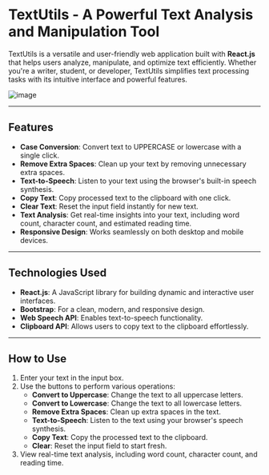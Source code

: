 # TextUtils - A Powerful Text Analysis and Manipulation Tool

TextUtils is a versatile and user-friendly web application built with **React.js** that helps users analyze, manipulate, and optimize text efficiently. Whether you're a writer, student, or developer, TextUtils simplifies text processing tasks with its intuitive interface and powerful features.

![image](https://github.com/user-attachments/assets/327f4807-1897-48e9-bcf2-5a638368a601)


---

## Features

- **Case Conversion**: Convert text to UPPERCASE or lowercase with a single click.
- **Remove Extra Spaces**: Clean up your text by removing unnecessary extra spaces.
- **Text-to-Speech**: Listen to your text using the browser's built-in speech synthesis.
- **Copy Text**: Copy processed text to the clipboard with one click.
- **Clear Text**: Reset the input field instantly for new text.
- **Text Analysis**: Get real-time insights into your text, including word count, character count, and estimated reading time.
- **Responsive Design**: Works seamlessly on both desktop and mobile devices.

---

## Technologies Used

- **React.js**: A JavaScript library for building dynamic and interactive user interfaces.
- **Bootstrap**: For a clean, modern, and responsive design.
- **Web Speech API**: Enables text-to-speech functionality.
- **Clipboard API**: Allows users to copy text to the clipboard effortlessly.

---

## How to Use

1. Enter your text in the input box.
2. Use the buttons to perform various operations:
   - **Convert to Uppercase**: Change the text to all uppercase letters.
   - **Convert to Lowercase**: Change the text to all lowercase letters.
   - **Remove Extra Spaces**: Clean up extra spaces in the text.
   - **Text-to-Speech**: Listen to the text using your browser's speech synthesis.
   - **Copy Text**: Copy the processed text to the clipboard.
   - **Clear**: Reset the input field to start fresh.
3. View real-time text analysis, including word count, character count, and reading time.
